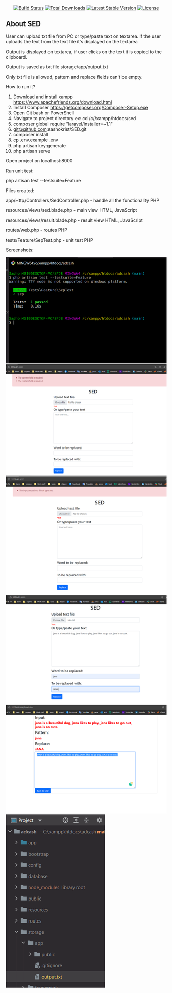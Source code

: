 <p align="center">
<a href="https://travis-ci.org/laravel/framework"><img src="https://travis-ci.org/laravel/framework.svg" alt="Build Status"></a>
<a href="https://packagist.org/packages/laravel/framework"><img src="https://poser.pugx.org/laravel/framework/d/total.svg" alt="Total Downloads"></a>
<a href="https://packagist.org/packages/laravel/framework"><img src="https://poser.pugx.org/laravel/framework/v/stable.svg" alt="Latest Stable Version"></a>
<a href="https://packagist.org/packages/laravel/framework"><img src="https://poser.pugx.org/laravel/framework/license.svg" alt="License"></a>
</p>

## About SED
User can upload txt file from PC or type/paste text on textarea. if the user uploads the text from the text file it's displayed on the textarea

Output is displayed on textarea, if user clicks on the text it is copied to the clipboard.

Output is saved as txt file storage/app/output.txt

Only txt file is allowed, pattern and replace fields can't be empty.




How to run it?
1. Download and install xampp https://www.apachefriends.org/download.html
2. Install Composer https://getcomposer.org/Composer-Setup.exe
3. Open Git bash or PowerShell
4. Navigate to project directory ex: cd /c//xampp/htdocs/sed
5. composer global require "laravel/installer=~1.1"
6. git@github.com:sashokrist/SED.git
7. composer install
8. cp .env.example .env
9. php artisan key:generate
10. php artisan serve

Open project on localhost:8000

Run unit test:

php artisan test --testsuite=Feature

Files created:

app/Http/Controllers/SedController.php - handle all the functionality PHP

resources/views/sed.blade.php - main view HTML, JavaScript

resources/views/result.blade.php - result view HTML, JavaScript

routes/web.php - routes PHP

tests/Feature/SepTest.php - unit test PHP

Screenshots:


![img_5.png](img_5.png)![img.png](img.png) ![img_1.png](img_1.png) ![img_7.png](img_7.png) ![img_6.png](img_6.png) ![img_4.png](img_4.png)


